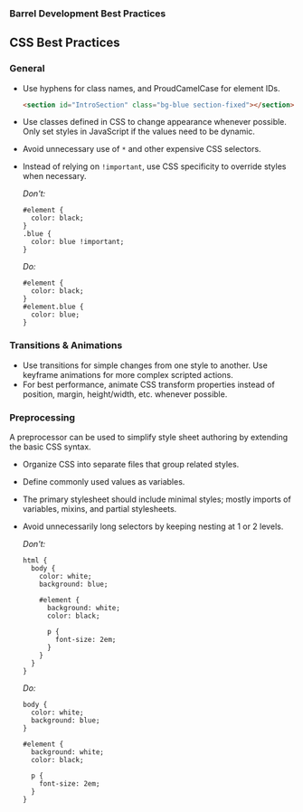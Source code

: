 ### Barrel Development Best Practices

CSS Best Practices
------------------

### General

* Use hyphens for class names, and ProudCamelCase for element IDs.

    ```html
    <section id="IntroSection" class="bg-blue section-fixed"></section>
    ```
* Use classes defined in CSS to change appearance whenever possible. Only set styles in JavaScript if the values need to be dynamic.
* Avoid unnecessary use of `*` and other expensive CSS selectors.
* Instead of relying on `!important`, use CSS specificity to override styles when necessary.

  *Don't:*
  ```
  #element {
    color: black;
  }
  .blue {
    color: blue !important;
  }
  ```
  
  *Do:*
  ```
  #element {
    color: black;
  }
  #element.blue {
    color: blue;
  }
  ```

### Transitions & Animations
* Use transitions for simple changes from one style to another. Use keyframe animations for more complex scripted actions.
* For best performance, animate CSS transform properties instead of position, margin, height/width, etc. whenever possible.

### Preprocessing
A preprocessor can be used to simplify style sheet authoring by extending the basic CSS syntax.
* Organize CSS into separate files that group related styles.
* Define commonly used values as variables.
* The primary stylesheet should include minimal styles; mostly imports of variables, mixins, and partial stylesheets.
* Avoid unnecessarily long selectors by keeping nesting at 1 or 2 levels.

  *Don't:*
  ```
  html {
    body {
      color: white;
      background: blue;

      #element {
        background: white;
        color: black;
        
        p {
          font-size: 2em;
        }
      }
    }
  }
  ```
  
  *Do:*
  ```
  body {
    color: white;
    background: blue;
  }
  
  #element {
    background: white;
    color: black;
      
    p {
      font-size: 2em;
    }
  }
  ```
